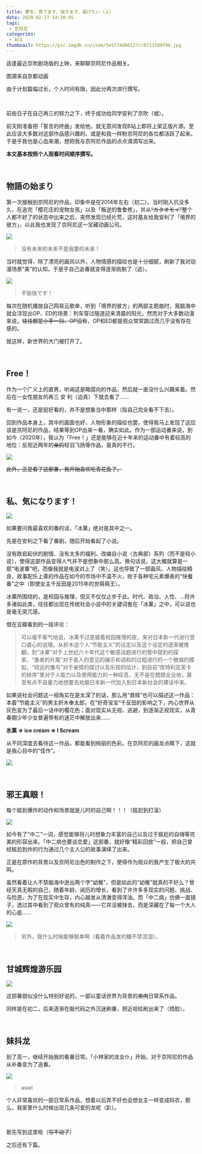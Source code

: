 ```yaml
---
title: 夢を、育てます、描きます、届けたい（上）
date: 2020-02-27 14:30:45
tags:
 - 京阿尼
categories:
 - ACG
thumbnail: https://pic.imgdb.cn/item/5e5774d86127cc0713f89f98.jpg
---
```


适逢最近京吹剧场版的上映，来聊聊京阿尼作品相关。

<!--more-->

图源来自京都动画

由于计划篇幅过长，个人时间有限，因此分两次进行撰写。

</br>

前些日子在自己再三的努力之下，终于成功给同学安利了京吹（嘘）。

前天刚准备把「誓言的终曲」发给他，就无意间发现B站上即将上架正版片源。至此应该大多数对这部作品感兴趣的、或是和我一样粉京阿尼的各位都活跃了起来。于是乎我也是心血来潮，想把我与京阿尼作品的点点滴滴写出来。

**本文基本按照个人观看时间顺序撰写。**

</br>

## 物語の始まり

第一次接触到京阿尼的作品，印象中是在2014年左右（初二）。当时刚入坑没多久，在追完「樱花庄的宠物女孩」以及「叛逆的鲁鲁修」，并从~~“カタオモイ”~~整个人都不好了的状态中出来之后，突然发现已经片荒，这时基友给我安利了「境界的彼方」，以此我也发现了京阿尼这一宝藏动画公司。

![](https://pic.imgdb.cn/item/5e56765d6127cc0713dafb4f.jpg)
> 没有未来的未来不是我要的未来！

当时就觉得，除了漂亮的画风以外，人物情感的描绘也是十分细腻，刷新了我对动漫场景“美”的认知，于是乎自己追番就变得逐渐挑剔了（逃）。

![](https://pic.imgdb.cn/item/5e5676b16127cc0713db07a3.jpg)
> 不愉快です！

每次在随机播放自己网易云歌单，听到「境界的彼方」的两部主题曲时，我脑海中就会浮现出OP、ED的场景：列车穿过隧道迎来清晨的阳光。然而对于大多数动漫来说，~~往往都是小手一抖、OP没有~~，OP和ED都是观众常常跳过而几乎没有存在感的。

就这样，新世界的大门被打开了。

</br>

## Free！

作为一个广义上的直男，听闻这是略腐向的作品，然后就一直没什么兴趣来着。然后在一女性朋友的再三 安 利（迫真）下就去看了......

有一说一，还是挺好看的，并不是想象当中那样（指自己完全看不下去）。

回到作品本身上，其中的画面也好、人物形象的描绘也罢，使得我马上发现了这应该是京阿尼的作品，结果等到OP出来一看，确实如此。作为一部运动番来说，到如今（2020年），我认为「Free！」还是能够在近十年来的运动番中有着较高的地位：反观近两年的~~亲妈~~轻羽飞扬等作品，是真的不行。

![](https://img.moegirl.org/common/f/f6/High%E2%98%86Speed%21_-Free%21_Starting_Days-.jpg)

~~此外，正是看了这部番，我开始喜欢吃青花鱼了。~~

</br>

## 私、気になります！

![](https://img.moegirl.org/common/f/f6/Kotenbu.jpg)

如果要问我最喜欢的番的话，「冰菓」绝对是其中之一。

先是在安利之下看了番剧，随后开始看起了小说。

没有跌宕起伏的剧情、没有太多的福利、改编自小说〈古典部〉系列（而不是轻小说），使得这部作品变得人气并不是想象中那么高。换句话说，这大概就算是一部“电波番”吧，而像我就是电波对上了（笑）。这也导致了一部画风、人物描绘精良、故事配乐上乘的作品在如今的市场中不温不火，败于各种宅元素爆表的“快餐番”之中（即使女主千反田是2015年的世萌萌王）。

冰菓所围绕的，是校园与推理，但又不仅仅止步于此。时代、政治、人性、...将许多诸如此类，往往都出现在传统社会小说中的关键词套在「冰菓」之中，可以说也是毫无突兀感。

借在豆瓣看到的一段评论：

> 可以毫不客气地说，冰果不过是披着校园推理的皮，来对日本新一代进行苦口婆心的说理。从折木这个人“节能主义”的设定以及这个设定的逐渐被推翻，到“冰果”对于上世纪六十年代这个敏感话题进行的管中窥豹的探索，“愚者的片尾”对于各人的意见的展示和调和的过程进行的一个微缩的模拟，“绕远的雏鸟”对于亲情的探讨以及乐观的估计，到目前“库特利亚芙卡的排序”里对于人能力以及使用能力的一种叹息，无不是在兢兢业业地，甚至有点不自量力地想要去劝服日本新一代加入到日本新社会的建设中来。

如果说社会问题这一视角实在是太深了的话，那么用“救赎”也可以描述这一作品：本着“节能主义”的男主折木奉太郎，在“好奇宝宝”千反田的影响之下，内心世界从灰色变为了最后一话中的樱花色；面对现实从无视、逃避，到逐渐正视现实，从青春期少年少女普遍带有的迷茫中解放出来......

**氷菓 => ice cream => I Scream**

从不同深度去看待这一作品，都能看到绚丽的色彩。在京阿尼的画龙点睛下，这就是我心目中的“佳作”。

![](https://pic.imgdb.cn/item/5e576d756127cc0713f7c29c.jpg)

</br>

## 邪王真眼！

每个尴到爆炸的动作和场景就是儿时的自己啊！！！（尴尬到打滚）

![](https://pic.imgdb.cn/item/5e57742d6127cc0713f88a0f.jpg)

如今有了“中二”一词，感觉能够将儿时想象力丰富的自己以及过于尴尬的自嗨等完美的形容出来。「中二病也要谈恋爱」这部番，就好像“精彩回放”一般，把自己曾经尴尬到炸的行为通过几个主人公的故事演绎了出来。

正是在原作的背景以及京阿尼出色的制作之下，使得作为观众的我产生了极大的共鸣。

虽然看着让人不禁脑海中迸出两个字“幼稚”，但是如此的“幼稚”就真的不好么？曾经天真无暇的自己，随着年龄、阅历的增长，看到了许许多多现实的问题、挑战、与险恶，为了在现实中生存，内心越发从清澈变得浑浊。而「中二病」仿佛一面镜子，透过其中看到了观众曾有的纯真——它并没被抹去，而是深藏在了每一个大人的心底......

![](https://pic.imgdb.cn/item/5e5774826127cc0713f89395.jpg)

> 另外，我什么时候能够脱单啊（看着作品发的糖不禁流泪）。

</br>

## 甘城辉煌游乐园

![](https://pic.imgdb.cn/item/5e577b9a6127cc0713f9e042.jpg)

这部番貌似没什么特别好说的，一部以童话世界为背景的~~卖肉~~日常系作品。

同样是在初二，后来逐渐在敲代码之外沉迷刷番，把近视给刷出来了（捂脸）。

</br>

## 妹抖龙

到了高一，继续开始我的看番日常。「小林家的龙女仆」开始，对于京阿尼的作品从补番变为了追番。

![](https://pic.imgdb.cn/item/5e577cf56127cc0713fa0e47.jpg)

> aswl

个人非常喜欢的一部日常系作品，想着以后弄不好也会想女主一样变成码农，那么，我家里什么时候出现几条可爱的龙呢（趴）。

</br>

那先写到这里啦（~~写不动了~~）

之后还有下篇。